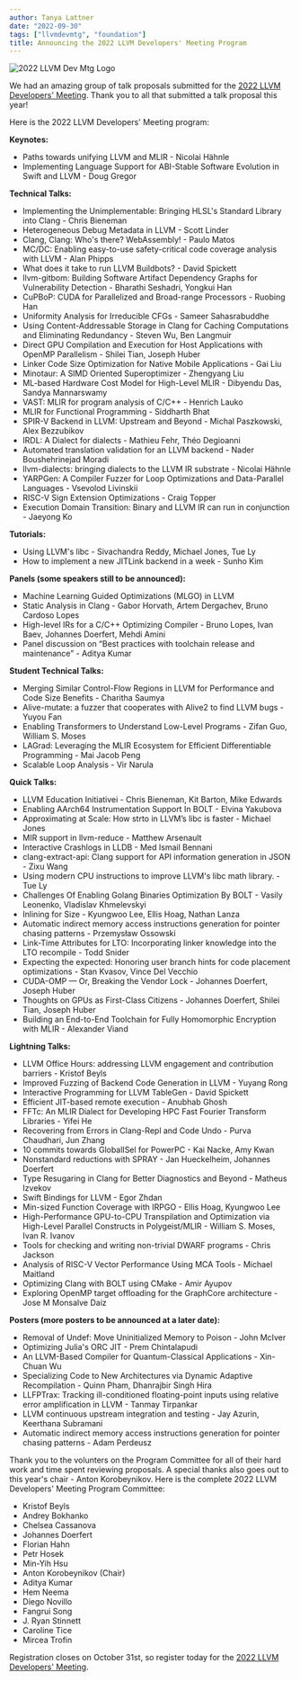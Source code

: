 ```yaml
---
author: Tanya Lattner
date: "2022-09-30"
tags: ["llvmdevmtg", "foundation"]
title: Announcing the 2022 LLVM Developers' Meeting Program
---
```


![2022 LLVM Dev Mtg Logo](/img/2022-LLVMDevMtgLogo.jpg)

We had an amazing group of talk proposals submitted for the [2022 LLVM Developers' Meeting](https://llvm.swoogo.com/2022devmtg/2359289). Thank you to all that submitted a talk proposal this year! 

Here is the 2022 LLVM Developers' Meeting program:

**Keynotes:**

* Paths towards unifying LLVM and MLIR - Nicolai Hähnle
* Implementing Language Support for ABI-Stable Software Evolution in Swift and LLVM - Doug Gregor

**Technical Talks:**

* Implementing the Unimplementable: Bringing HLSL's Standard Library into Clang - Chris Bieneman
* Heterogeneous Debug Metadata in LLVM - Scott Linder
* Clang, Clang: Who's there? WebAssembly!	- Paulo Matos
* MC/DC: Enabling easy-to-use safety-critical code coverage analysis with LLVM - Alan Phipps
* What does it take to run LLVM Buildbots? - David Spickett
* llvm-gitbom: Building Software Artifact Dependency Graphs for Vulnerability Detection - Bharathi Seshadri, Yongkui Han
* CuPBoP: CUDA for Parallelized and Broad-range Processors - Ruobing Han
* Uniformity Analysis for Irreducible CFGs - Sameer Sahasrabuddhe
* Using Content-Addressable Storage in Clang for Caching Computations and Eliminating Redundancy - Steven Wu, Ben Langmuir
* Direct GPU Compilation and Execution for Host Applications with OpenMP Parallelism - Shilei Tian, Joseph Huber
* Linker Code Size Optimization for Native Mobile Applications - Gai Liu
* Minotaur: A SIMD Oriented Superoptimizer - Zhengyang Liu
* ML-based Hardware Cost Model for High-Level MLIR - Dibyendu Das, Sandya Mannarswamy
* VAST: MLIR for program analysis of C/C++ - Henrich Lauko
* MLIR for Functional Programming - Siddharth Bhat
* SPIR-V Backend in LLVM: Upstream and Beyond - Michal Paszkowski, Alex Bezzubikov
* IRDL: A Dialect for dialects - Mathieu Fehr, Théo Degioanni
* Automated translation validation for an LLVM backend - Nader Boushehrinejad Moradi
* llvm-dialects: bringing dialects to the LLVM IR substrate - Nicolai Hähnle
* YARPGen: A Compiler Fuzzer for Loop Optimizations and Data-Parallel Languages - Vsevolod Livinskii
* RISC-V Sign Extension Optimizations - Craig Topper
* Execution Domain Transition: Binary and LLVM IR can run in conjunction - Jaeyong Ko

**Tutorials:**
* Using LLVM's libc - Sivachandra Reddy, Michael Jones, Tue Ly
* How to implement a new JITLink backend in a week - Sunho Kim

**Panels (some speakers still to be announced):**
* Machine Learning Guided Optimizations (MLGO) in LLVM
* Static Analysis in Clang - Gabor Horvath, Artem Dergachev, Bruno Cardoso Lopes
* High-level IRs for a C/C++ Optimizing Compiler - Bruno Lopes, Ivan Baev, Johannes Doerfert, Mehdi Amini
* Panel discussion on “Best practices with toolchain release and maintenance” - Aditya Kumar

**Student Technical Talks:**
* Merging Similar Control-Flow Regions in LLVM for Performance and Code Size Benefits - Charitha Saumya
* Alive-mutate: a fuzzer that cooperates with Alive2 to find LLVM bugs - Yuyou Fan
* Enabling Transformers to Understand Low-Level Programs - Zifan Guo, William S. Moses
* LAGrad: Leveraging the MLIR Ecosystem for Efficient Differentiable Programming - Mai Jacob Peng
* Scalable Loop Analysis - Vir Narula

**Quick Talks:**
* LLVM Education Initiativei - Chris Bieneman, Kit Barton, Mike Edwards
* Enabling AArch64 Instrumentation Support In BOLT - Elvina Yakubova
* Approximating at Scale: How strto<float> in LLVM’s libc is faster -  Michael Jones
* MIR support in llvm-reduce - Matthew Arsenault
* Interactive Crashlogs in LLDB - Med Ismail Bennani
* clang-extract-api: Clang support for API information generation in JSON - Zixu Wang
* Using modern CPU instructions to improve LLVM's libc math library. - Tue Ly
* Challenges Of Enabling Golang Binaries Optimization By BOLT - Vasily Leonenko,  Vladislav Khmelevskyi
* Inlining for Size -  Kyungwoo Lee, Ellis Hoag, Nathan Lanza
* Automatic indirect memory access instructions generation for pointer chasing patterns - Przemysław Ossowski
* Link-Time Attributes for LTO: Incorporating linker knowledge into the LTO recompile -  Todd Snider
* Expecting the expected: Honoring user branch hints for code placement optimizations - Stan Kvasov, Vince Del Vecchio
* CUDA-OMP — Or, Breaking the Vendor Lock - Johannes Doerfert, Joseph Huber
* Thoughts on GPUs as First-Class Citizens - Johannes Doerfert, Shilei Tian, Joseph Huber
* Building an End-to-End Toolchain for Fully Homomorphic Encryption with MLIR - Alexander Viand

**Lightning Talks:**
* LLVM Office Hours: addressing LLVM engagement and contribution barriers - Kristof Beyls
* Improved Fuzzing of Backend Code Generation in LLVM - Yuyang Rong
* Interactive Programming for LLVM TableGen - David Spickett
* Efficient JIT-based remote execution - Anubhab Ghosh
* FFTc: An MLIR Dialect for Developing HPC Fast Fourier Transform Libraries - Yifei He
* Recovering from Errors in Clang-Repl and Code Undo - Purva Chaudhari, Jun Zhang
* 10 commits towards GlobalISel for PowerPC - Kai Nacke, Amy Kwan
* Nonstandard reductions with SPRAY - Jan Hueckelheim, Johannes Doerfert
* Type Resugaring in Clang for Better Diagnostics and Beyond - Matheus Izvekov
* Swift Bindings for LLVM - Egor Zhdan
* Min-sized Function Coverage with IRPGO - Ellis Hoag, Kyungwoo Lee
* High-Performance GPU-to-CPU Transpilation and Optimization via High-Level Parallel Constructs in Polygeist/MLIR - William S. Moses,  Ivan R. Ivanov
* Tools for checking and writing non-trivial DWARF programs - Chris Jackson
* Analysis of RISC-V Vector Performance Using MCA Tools - Michael Maitland
* Optimizing Clang with BOLT using CMake - Amir Ayupov
* Exploring OpenMP target offloading for the GraphCore architecture - Jose M Monsalve Daiz

**Posters (more posters to be announced at a later date):**
* Removal of Undef: Move Uninitialized Memory to Poison - John McIver
* Optimizing Julia's ORC JIT - Prem Chintalapudi
* An LLVM-Based Compiler for Quantum-Classical Applications - Xin-Chuan Wu
* Specializing Code to New Architectures via Dynamic Adaptive Recompilation - Quinn Pham, Dhanrajbir Singh Hira
* LLFPTrax: Tracking ill-conditioned floating-point inputs using relative error amplification in LLVM - Tanmay Tirpankar
* LLVM continuous upstream integration and testing - Jay Azurin, Keerthana Subramani
* Automatic indirect memory access instructions generation for pointer chasing patterns - Adam Perdeusz

Thank you to the volunters on the Program Committee for all of their hard work and time spent reviewing proposals. A special thanks also goes out to this year's chair - Anton Korobeynikov. Here is the complete 2022 LLVM Developers' Meeting Program Committee:

* Kristof Beyls
* Andrey Bokhanko
* Chelsea Cassanova
* Johannes Doerfert
* Florian Hahn
* Petr Hosek
* Min-Yih Hsu
* Anton Korobeynikov (Chair)
* Aditya Kumar
* Hem Neema
* Diego Novillo
* Fangrui Song
* J. Ryan Stinnett
* Caroline Tice
* Mircea Trofin

Registration closes on October 31st, so register today for the [2022 LLVM Developers' Meeting](https://llvm.swoogo.com/2022devmtg/2359289).



